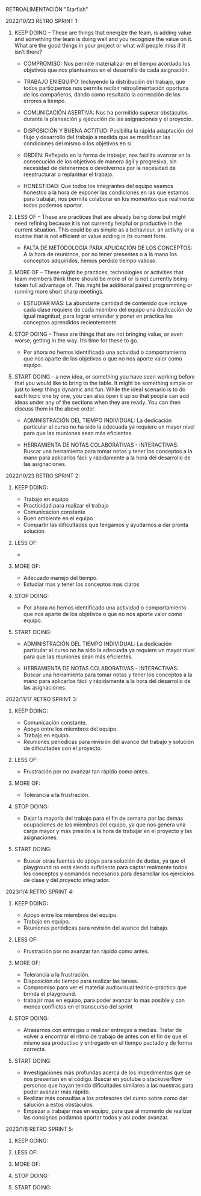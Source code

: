 
RETROALIMENTACIÓN "Starfish"


2022/10/23 RETRO SPRINT 1:

1. KEEP DOING – These are things that energize the team, is adding value and something the team is doing well and you recognize the value on it. What are the good things in your project or what will people miss if it isn’t there?

    - COMPROMISO: Nos permite materializar en el tiempo acordado los objetivos que nos planteamos en el desarrollo de cada asignación.

    - TRABAJO EN EQUIPO: Incluyendo la distribución del trabajo, que todos participemos nos permite recibir retroalimentación oportuna de los compañeros, dando como resultado la corrección de los errores a tiempo.

    - COMUNICACIÓN ASERTIVA: Nos ha permitido superar obstáculos durante la planeación y ejecución de las asignaciones y el proyecto. 

    - DISPOSICIÓN Y BUENA ACTITUD: Posibilita la rápida adaptación del flujo y desarrollo del trabajo a medida que se modifican las condiciones del mismo o los objetivos en sí. 

    - ORDEN: Reflejado en la forma de trabajar, nos facilita avanzar en la consecución de los objetivos de manera ágil y progresiva, sin necesidad de detenermos o devolvernos por la necesidad de reestructurar o replantear el trabajo.

    - HONESTIDAD: Que todos los integrantes del equipo seamos honestos a la hora de exponer las condiciones en las que estamos para trabajar, nos permite colaborar en los momentos que realmente todos podemos aportar.


2. LESS OF – These are practices that are already being done but might need refining because it is not currently helpful or productive in the current situation. This could be as simple as a behaviour, an activity or a routine that is not efficient or value adding in its current form.

    - FALTA DE METODOLOGÍA PARA APLICACIÓN DE LOS CONCEPTOS: A la hora de reunirnos, por no tener presentes o a la mano los conceptos adquiridos, hemos perdido tiempo valioso.

3. MORE OF – These might be practices, technologies or activities that team members think there should be more of or is not currently being taken full advantage of. This might be additional paired programming or running more short sharp meetings.

    - ESTUDIAR MÁS: La abundante cantidad de contenido que incluye cada clase requiere de cada miembro del equipo una dedicación de igual magnitud, para lograr entender y poner en práctica los conceptos aprendidos recientemente.

4. STOP DOING – These are things that are not bringing value, or even worse, getting in the way.  It’s time for these to go.

    - Por ahora no hemos identificado una actividad o comportamiento que nos aparte de los objetivos o que no nos aporte valor como equipo.

5. START DOING – a new idea, or  something you have seen working before that you would like to bring to the table. It might be something simple or just to keep things dynamic and fun. While the ideal scenario is to do each topic one by one, you can also open it up so that people can add ideas under any of the sections when they are ready. You can then discuss them in the above order.

    - ADMINISTRACIÓN DEL TIEMPO INDIVIDUAL: La dedicación particular al curso no ha sido la adecuada ya requiere un mayor nivel para que las reuniones sean más eficientes.

    - HERRAMIENTA DE NOTAS COLABORATIVAS - INTERACTIVAS: Buscar una herramienta para tomar notas y tener los conceptos a la mano para aplicarlos fácil y rápidamente a la hora del desarrollo de las asignaciones.


2022/10/23 RETRO SPRINT 2:

1. KEEP DOING:

    - Trabajo en equipo
    - Practicidad para realizar el trabajo
    - Comunicacion constante
    - Buen ambiente en el equipo
    - Compartir las dificultades que tengamos y ayudarnos a dar pronta solución


2. LESS OF:

    - 


3. MORE OF:

    - Adecuado manejo del tiempo.
    - Estudiar mas y tener los conceptos mas claros


4. STOP DOING:

    - Por ahora no hemos identificado una actividad o comportamiento que nos aparte de los objetivos o que no nos aporte valor como equipo.


5. START DOING:

    - ADMINISTRACIÓN DEL TIEMPO INDIVIDUAL: La dedicación particular al curso no ha sido la adecuada ya requiere un mayor nivel para que las reuniones sean más eficientes.

    - HERRAMIENTA DE NOTAS COLABORATIVAS - INTERACTIVAS: Buscar una herramienta para tomar notas y tener los conceptos a la mano para aplicarlos fácil y rápidamente a la hora del desarrollo de las asignaciones.

    
2022/11/17 RETRO SPRINT 3:

1. KEEP DOING:

    - Comunicación constante.
    - Apoyo entre los miembros del equipo.
    - Trabajo en equipo.
    - Reuniones periódicas para revisión del avance del trabajo y solución de dificultades con el proyecto.

2. LESS OF:

    - Frustración por no avanzar tan rápido como antes.

3. MORE OF:

    - Tolerancia a la frustración.

4. STOP DOING:

    - Dejar la mayoría del trabajo para el fin de semana por las demás ocupaciones de los miembros del equipo, ya que nos genera una carga mayor y más presión a la hora de trabajar en el proyecto y las asignaciones.

5. START DOING:

    - Buscar otras fuentes de apoyo para solución de dudas, ya que el playground no está siendo suficiente para captar realmente todos los conceptos y comandos necesarios para desarrollar los ejercicios de clase y del proyecto integrador.

2023/1/4 RETRO SPRINT 4:

1. KEEP DOING:

    - Apoyo entre los miembros del equipo.
    - Trabajo en equipo.
    - Reuniones periódicas para revisión del avance del trabajo.

2. LESS OF:

    - Frustración por no avanzar tan rápido como antes.

3. MORE OF:

    - Tolerancia a la frustración.
    - Disposición de tiempo para realizar las tareas.
    - Compromiso para ver el material audiovisual teórico-práctico que brinda el playground.
    - trabajar mas en equipo, para poder avanzar lo mas posible y con menos conflictos en el transcurso del sprint

4. STOP DOING:

    - Atrasarnos con entregas o realizar entregas a medias. Tratar de volver a encontrar el ritmo de trabajo de antes con el fin de que el mismo sea productivo y entregado en el tiempo pactado y de forma correcta.

5. START DOING:

    - Investigaciones más profundas acerca de los impedimentos que se nos presentan en el código. Buscar en youtube o stackoverflow personas que hayan tenido dificultades similares a las nuestras para poder avanzar más rápido.
    - Realizar más consultas a los profesores del curso sobre como dar salución a estos obstáculos.
    - Empezar a trabajar mas en equipo, para que al momento de realizar las consignas podamos aportar todos y asi poder avanzar.
    
2023/1/6 RETRO SPRINT 5:

1. KEEP GOING:

2. LESS OF:

3. MORE OF:

4. STOP DOING:

5. START DOING: